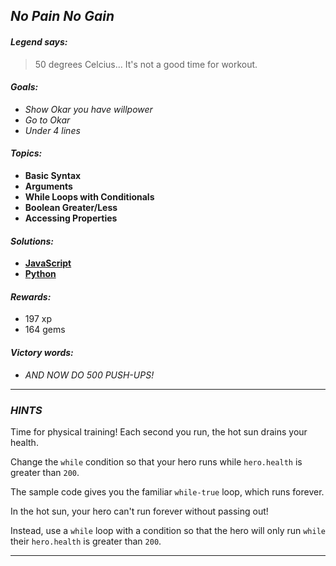 ## _No Pain No Gain_

#### _Legend says:_
> 50 degrees Celcius... It's not a good time for workout.

#### _Goals:_
+ _Show Okar you have willpower_
+ _Go to Okar_
+ _Under 4 lines_

#### _Topics:_
+ **Basic Syntax**
+ **Arguments**
+ **While Loops with Conditionals**
+ **Boolean Greater/Less**
+ **Accessing Properties**

#### _Solutions:_
+ **[JavaScript](noPainNoGain.js)**
+ **[Python](no_pain_no_gain.py)**

#### _Rewards:_
+ 197 xp
+ 164 gems

#### _Victory words:_
+ _AND NOW DO 500 PUSH-UPS!_

___

### _HINTS_

Time for physical training! Each second you run, the hot sun drains your health.

Change the `while` condition so that your hero runs while `hero.health` is greater than `200`.

The sample code gives you the familiar `while-true` loop, which runs forever.

In the hot sun, your hero can't run forever without passing out!

Instead, use a `while` loop with a condition so that the hero will only run `while` their `hero.health` is greater than `200`.

___
